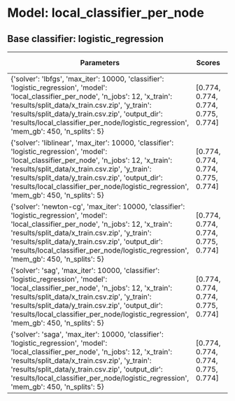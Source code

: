# Model: local_classifier_per_node
## Base classifier: logistic_regression
|Parameters|Scores|Average|Standard deviation|
|----------|------|-------|------------------|
|{'solver': 'lbfgs', 'max_iter': 10000, 'classifier': 'logistic_regression', 'model': 'local_classifier_per_node', 'n_jobs': 12, 'x_train': 'results/split_data/x_train.csv.zip', 'y_train': 'results/split_data/y_train.csv.zip', 'output_dir': 'results/local_classifier_per_node/logistic_regression', 'mem_gb': 450, 'n_splits': 5}|[0.774, 0.774, 0.774, 0.775, 0.774]|0.774|0.001|
|{'solver': 'liblinear', 'max_iter': 10000, 'classifier': 'logistic_regression', 'model': 'local_classifier_per_node', 'n_jobs': 12, 'x_train': 'results/split_data/x_train.csv.zip', 'y_train': 'results/split_data/y_train.csv.zip', 'output_dir': 'results/local_classifier_per_node/logistic_regression', 'mem_gb': 450, 'n_splits': 5}|[0.774, 0.774, 0.774, 0.775, 0.774]|0.774|0.001|
|{'solver': 'newton-cg', 'max_iter': 10000, 'classifier': 'logistic_regression', 'model': 'local_classifier_per_node', 'n_jobs': 12, 'x_train': 'results/split_data/x_train.csv.zip', 'y_train': 'results/split_data/y_train.csv.zip', 'output_dir': 'results/local_classifier_per_node/logistic_regression', 'mem_gb': 450, 'n_splits': 5}|[0.774, 0.774, 0.774, 0.775, 0.774]|0.774|0.001|
|{'solver': 'sag', 'max_iter': 10000, 'classifier': 'logistic_regression', 'model': 'local_classifier_per_node', 'n_jobs': 12, 'x_train': 'results/split_data/x_train.csv.zip', 'y_train': 'results/split_data/y_train.csv.zip', 'output_dir': 'results/local_classifier_per_node/logistic_regression', 'mem_gb': 450, 'n_splits': 5}|[0.774, 0.774, 0.774, 0.775, 0.774]|0.774|0.001|
|{'solver': 'saga', 'max_iter': 10000, 'classifier': 'logistic_regression', 'model': 'local_classifier_per_node', 'n_jobs': 12, 'x_train': 'results/split_data/x_train.csv.zip', 'y_train': 'results/split_data/y_train.csv.zip', 'output_dir': 'results/local_classifier_per_node/logistic_regression', 'mem_gb': 450, 'n_splits': 5}|[0.774, 0.774, 0.774, 0.775, 0.774]|0.774|0.001|
